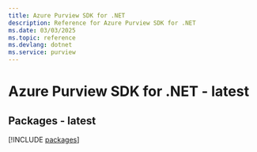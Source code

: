 ```yaml
---
title: Azure Purview SDK for .NET
description: Reference for Azure Purview SDK for .NET
ms.date: 03/03/2025
ms.topic: reference
ms.devlang: dotnet
ms.service: purview
---
```

# Azure Purview SDK for .NET - latest
## Packages - latest
[!INCLUDE [packages](purview-index.md)]